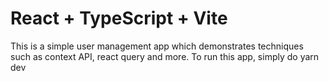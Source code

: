 # React + TypeScript + Vite

This is a simple user management app which demonstrates techniques such as context API, react query and more.
To run this app, simply do yarn dev
